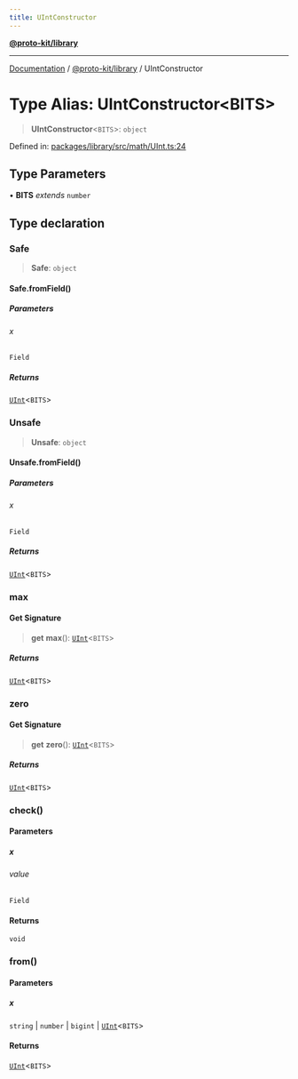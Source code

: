 ```yaml
---
title: UIntConstructor
---
```


[**@proto-kit/library**](../README.md)

***

[Documentation](../../../README.md) / [@proto-kit/library](../README.md) / UIntConstructor

# Type Alias: UIntConstructor\<BITS\>

> **UIntConstructor**\<`BITS`\>: `object`

Defined in: [packages/library/src/math/UInt.ts:24](https://github.com/proto-kit/framework/blob/4d6b3b6da51b3edee0fbf25ce72c1f59ec61e891/packages/library/src/math/UInt.ts#L24)

## Type Parameters

• **BITS** *extends* `number`

## Type declaration

### Safe

> **Safe**: `object`

#### Safe.fromField()

##### Parameters

###### x

`Field`

##### Returns

[`UInt`](../classes/UInt.md)\<`BITS`\>

### Unsafe

> **Unsafe**: `object`

#### Unsafe.fromField()

##### Parameters

###### x

`Field`

##### Returns

[`UInt`](../classes/UInt.md)\<`BITS`\>

### max

#### Get Signature

> **get** **max**(): [`UInt`](../classes/UInt.md)\<`BITS`\>

##### Returns

[`UInt`](../classes/UInt.md)\<`BITS`\>

### zero

#### Get Signature

> **get** **zero**(): [`UInt`](../classes/UInt.md)\<`BITS`\>

##### Returns

[`UInt`](../classes/UInt.md)\<`BITS`\>

### check()

#### Parameters

##### x

###### value

`Field`

#### Returns

`void`

### from()

#### Parameters

##### x

`string` | `number` | `bigint` | [`UInt`](../classes/UInt.md)\<`BITS`\>

#### Returns

[`UInt`](../classes/UInt.md)\<`BITS`\>
